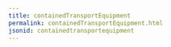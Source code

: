 ```yaml
---
title: containedTransportEquipment
permalink: containedTransportEquipment.html
jsonid: containedtransportequipment
---
```

